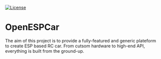 [![License](https://img.shields.io/badge/License-BSD%203--Clause-blue.svg)](https://opensource.org/licenses/BSD-3-Clause)
# OpenESPCar
The aim of this project is to provide a fully-featured and generic plateform to create ESP based RC car. 
From cutsom hardware to high-end API, everything is built from the ground-up.
